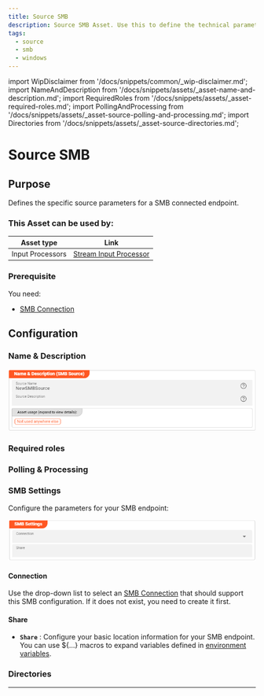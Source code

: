 ```yaml
---
title: Source SMB
description: Source SMB Asset. Use this to define the technical parameters for a SMB source connection.
tags:
  - source
  - smb
  - windows
---
```


import WipDisclaimer from '/docs/snippets/common/_wip-disclaimer.md';
import NameAndDescription from '/docs/snippets/assets/_asset-name-and-description.md';
import RequiredRoles from '/docs/snippets/assets/_asset-required-roles.md';
import PollingAndProcessing from '/docs/snippets/assets/_asset-source-polling-and-processing.md';
import Directories from '/docs/snippets/assets/_asset-source-directories.md';

# Source SMB

## Purpose

Defines the specific source parameters for a SMB connected endpoint.

### This Asset can be used by:

| Asset type       | Link                                                                       |
|------------------|----------------------------------------------------------------------------|
| Input Processors | [Stream Input Processor](/docs/assets/processors-input/asset-input-stream) |

### Prerequisite

You need:

* [SMB Connection](/docs/assets/connections/asset-connection-smb)

## Configuration

### Name & Description

![Name & Description (SMB Source)](./.asset-source-smb_images/1715352536121.png "Name & Description (SMB Source)")

<NameAndDescription></NameAndDescription>

### Required roles

<RequiredRoles></RequiredRoles>

### Polling & Processing

<PollingAndProcessing></PollingAndProcessing>

### SMB Settings

Configure the parameters for your SMB endpoint:

![Setting (SMB Source)](./.asset-source-smb_images/1715353088320.png "Setting (SMB Source)")

#### Connection

Use the drop-down list to select an [SMB Connection](/docs/assets/connections/asset-connection-smb) that should
support this SMB configuration. If it does not exist, you need to create it first.

#### Share

* **`Share`** : Configure your basic location information for your SMB endpoint. 
You can use $\{...\} macros to expand variables defined in [environment variables](/docs/assets/resources/asset-resource-environment).

### Directories

<Directories></Directories>

---

<WipDisclaimer></WipDisclaimer>
